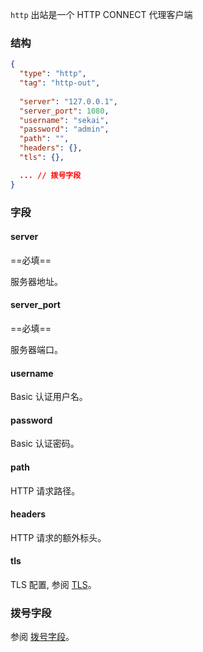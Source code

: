 `http` 出站是一个 HTTP CONNECT 代理客户端

### 结构

```json
{
  "type": "http",
  "tag": "http-out",
  
  "server": "127.0.0.1",
  "server_port": 1080,
  "username": "sekai",
  "password": "admin",
  "path": "",
  "headers": {},
  "tls": {},

  ... // 拨号字段
}
```

### 字段

#### server

==必填==

服务器地址。

#### server_port

==必填==

服务器端口。

#### username

Basic 认证用户名。

#### password

Basic 认证密码。

#### path

HTTP 请求路径。

#### headers

HTTP 请求的额外标头。

#### tls

TLS 配置, 参阅 [TLS](/zh/configuration/shared/tls/#outbound)。

### 拨号字段

参阅 [拨号字段](/zh/configuration/shared/dial/)。
